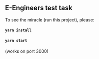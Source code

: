 ## E-Engineers test task

To see the miracle (run this project), please:
#### `yarn install`
#### `yarn start`

(works on port 3000)
